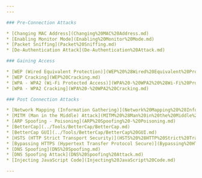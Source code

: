 ```yaml
---
---

### Pre-Connection Attacks

* [Changing MAC Address](Changing%20MAC%20Address.md)
* [Enabling Monitor Mode](Enabling%20Monitor%20Mode.md)
* [Packet Sniffing](Packet%20Sniffing.md)
* [De-Authentication Attack](De-Authentication%20Attack.md)

### Gaining Access

* [WEP (Wired Equivalent Protection)](WEP%20%28Wired%20Equivalent%20Protection%29.md)
* [WEP Cracking](WEP%20Cracking.md)
* [WPA - WPA2 (Wi-Fi Protected Access)](WPA%20-%20WPA2%20%28Wi-Fi%20Protected%20Access%29.md)
* [WPA - WPA2 Cracking](WPA%20-%20WPA2%20Cracking.md)

### Post Connection Attacks

* [Network Mapping (Information Gathering)](Network%20Mapping%20%28Information%20Gathering%29.md)
* [MITM (Man in the Middle) Attack](MITM%20%28Man%20in%20the%20Middle%29%20Attack.md)
* [ARP Spoofing - Poisoning](ARP%20Spoofing%20-%20Poisoning.md)
* [BetterCap](../Tools/BetterCap/BetterCap.md)
* [BetterCap GUI](../Tools/BetterCap/BetterCap%20GUI.md)
* [HSTS (HTTP Strict Transport Security)](HSTS%20%28HTTP%20Strict%20Transport%20Security%29.md)
* [Bypassing HTTPS (Hypertext Transfer Protocol Secure)](Bypassing%20HTTPS%20%28Hypertext%20Transfer%20Protocol%20Secure%29.md)
* [DNS Spoofing](DNS%20Spoofing.md)
* [DNS Spoofing Attack](DNS%20Spoofing%20Attack.md)
* [Injecting JavaScript Code](Injecting%20JavaScript%20Code.md)

---
```

